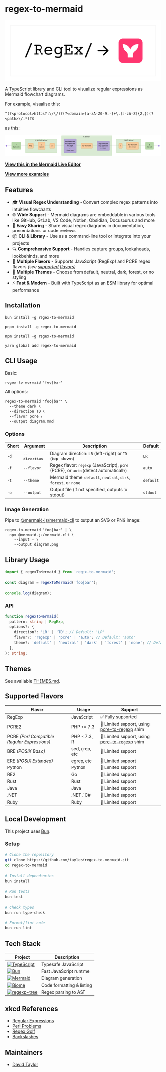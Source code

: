 # regex-to-mermaid

[![regex-to-mermaid logo](https://raw.githubusercontent.com/tayles/regex-to-mermaid/main/docs/regex-to-mermaid-logo.png)](https://npmjs.com/package/regex-to-mermaid)

A TypeScript library and CLI tool to visualize regular expressions as Mermaid flowchart diagrams.

For example, visualise this:

```regex
^(?<protocol>https?:\/\/)?(?<domain>[a-zA-Z0-9.-]+\.[a-zA-Z]{2,})(?<path>\/.*)?$
```

as this:

![regex-to-mermaid example](https://raw.githubusercontent.com/tayles/regex-to-mermaid/main/diagrams/url.mermaid-diagram.png)

**[View this in the Mermaid Live Editor](https://mermaid.live/edit#pako:eNqVVm1v2jAQ_iuW20rrlgRwICEpglFg_bIXqdunLh3yEgPRQhw5Rn1B_PfZjgtxaLc2H1DO53uex8fdOVsY04TAEC4ZLlbg83WUA4Dj-EfKMxKCCF6TJbkPwa93o0HBKKcxzYYrzotyFEbiaamf85FwJ3SN03z4E9uPY_umbQeOfftBuh29dLtF1u5cAmG-GqpA5_356DSCmnRKyphJ0iuSE4Y5ScBdyleASQ02p_aaMMGRfOw4bceVYTLw7Ax8FWco5XvJMeMft6Bc4ULIX9hxymKwu5C-RZq_4MFlSRhPaT7vvIvgr8FvNhykw0G5xlk2vCTLNC-VkEGrWhq00mEEz8Mw3EcqnCzlQnamUGSOqj161diBxI7S5PlWSBycHZM8B-AKgLDVOt4QrzCbx5kQpmSM8weQ0TvCYlwSSSgXNkVhLiTpMuXScIDdUJUTQBlYU0aOhUkuW3EZ2rqaV7pxLNb-qRK9SuVBEXqznp5gaL2cSq8p1-S7IYy-TFkHPJSRPNOpCTPLk9cUkS7o75vfqiGrotYGyPGaJPMYF3zDyLwDfkZQo590nmDBU5cC7RISDqUl5Oh9EbyV2LWiNU1kmq40SZ5UCl9QhOqK0F5RNRj2hPUKNUm6RxvQa2jdOq17SISYMm9NQs80PYNe_C-zZFkbNMC27frwaA4T5d_n1xwRhg-Zw8HwuWbfK189hUddb0R3zc5sRqOjbjSie2YfGT7PbKJGLlCzI5RfjOBajfOHrEqmnuBqJc2XSpJUMyWLA4QIzrLw5NKb-uO-VXJG_5DwJHAnXX9qiXqnLDxpq-fCANAKdfinYHIZTPbhMy_ouP1_hR9mypOA7tifenuE_syfTNwjBH2sK0Y3xbPnUiVs6xLW0NNgNp66_zubhh4XRfagCSYStcplJbUxKaxGn1rNBjLUXEBLfA6kCQw52xAL6ltXfCRsJUME-Yqsibh_xGtCFniTcXkX70RYgfMbStdPkULccgXDBc5KYW2KRNzp0xSLJl7vV5noL8ImdJNzGHo9hQHDLbwXluv02_3A77U7yO_5bc-CDzBEPnICNwi8ftfr9F0X7Sz4qEjbTt_vBuLx3QChAHVdC5Ik5ZR9qT5y1LfO7i-AWPEJ)**

**[View more examples](./EXAMPLES.md)**

## Features

- 🎓 **Visual Regex Understanding** - Convert complex regex patterns into intuitive flowcharts
- 🌐 **Wide Support** - Mermaid diagrams are embeddable in various tools like GitHub, GitLab, VS Code, Notion, Obsidian, Docusaurus and more
- 🔗 **Easy Sharing** - Share visual regex diagrams in documentation, presentations, or code reviews
- 📦 **CLI & Library** - Use as a command-line tool or integrate into your projects
- 🔍 **Comprehensive Support** - Handles capture groups, lookaheads, lookbehinds, and more
- 🥗 **Multiple Flavors** - Supports JavaScript (RegExp) and PCRE regex flavors _(see [supported flavors](#supported-flavors))_
- 🎨 **Multiple Themes** - Choose from default, neutral, dark, forest, or no styling
- ⚡ **Fast & Modern** - Built with TypeScript as an ESM library for optimal performance

## Installation

```shell
bun install -g regex-to-mermaid
```

```shell
pnpm install -g regex-to-mermaid
```

```shell
npm install -g regex-to-mermaid
```

```shell
yarn global add regex-to-mermaid
```

## CLI Usage

Basic:

```shell
regex-to-mermaid 'foo|bar'
```

All options:

```shell
regex-to-mermaid 'foo|bar' \
  --theme dark \
  --direction TD \
  --flavor pcre \
  --output diagram.mmd
```

### Options

| Short | Argument      | Description                                                                          | Default   |
| ----- | ------------- | ------------------------------------------------------------------------------------ | --------- |
| `-d`  | `--direction` | Diagram direction: `LR` (left-right) or `TD` (top-down)                              | `LR`      |
| `-f`  | `--flavor`    | Regex flavor: `regexp` (JavaScript), `pcre` (PCRE), or `auto` (detect automatically) | `auto`    |
| `-t`  | `--theme`     | Mermaid theme: `default`, `neutral`, `dark`, `forest`, or `none`                     | `default` |
| `-o`  | `--output`    | Output file (if not specified, outputs to stdout)                                    | `stdout`  |

### Image Generation

Pipe to [@mermaid-js/mermaid-cli](https://npmjs.com/package/@mermaid-js/mermaid-cli) to output an SVG or PNG image:

```shell
regex-to-mermaid 'foo|bar' | \
  npx @mermaid-js/mermaid-cli \
    --input - \
    --output diagram.png
```

## Library Usage

```typescript
import { regexToMermaid } from 'regex-to-mermaid';

const diagram = regexToMermaid('foo|bar');

console.log(diagram);
```

### API

```typescript
function regexToMermaid(
  pattern: string | RegExp,
  options?: {
    direction?: 'LR' | 'TD'; // Default: 'LR'
    flavor?: 'regexp' | 'pcre' | 'auto'; // Default: 'auto'
    theme?: 'default' | 'neutral' | 'dark' | 'forest' | 'none'; // Default: 'default'
  },
): string;
```

## Themes

See available [THEMES.md](./THEMES.md).

## Supported Flavors

| Flavor                                       | Usage          | Support                                                                                   |
| -------------------------------------------- | -------------- | ----------------------------------------------------------------------------------------- |
| RegExp                                       | JavaScript     | ✅ Fully supported                                                                        |
| PCRE2                                        | PHP >= 7.3     | 🚧 Limited support, using [pcre-to-regexp](https://npmjs.com/package/pcre-to-regexp) shim |
| PCRE _(Perl Compatible Regular Expressions)_ | PHP < 7.3, R   | 🚧 Limited support, using [pcre-to-regexp](https://npmjs.com/package/pcre-to-regexp) shim |
| BRE _(POSIX Basic)_                          | sed, grep, etc | 🚧 Limited support                                                                        |
| ERE _(POSIX Extended)_                       | egrep, etc     | 🚧 Limited support                                                                        |
| Python                                       | Python         | 🚧 Limited support                                                                        |
| RE2                                          | Go             | 🚧 Limited support                                                                        |
| Rust                                         | Rust           | 🚧 Limited support                                                                        |
| Java                                         | Java           | 🚧 Limited support                                                                        |
| .NET                                         | .NET / C#      | 🚧 Limited support                                                                        |
| Ruby                                         | Ruby           | 🚧 Limited support                                                                        |

## Local Development

This project uses [Bun](https://bun.sh).

### Setup

```bash
# Clone the repository
git clone https://github.com/tayles/regex-to-mermaid.git
cd regex-to-mermaid

# Install dependencies
bun install

# Run tests
bun test

# Check types
bun run type-check

# Format/lint code
bun run lint
```

## Tech Stack

| Project                                                                                                                                                               | Description               |
| --------------------------------------------------------------------------------------------------------------------------------------------------------------------- | ------------------------- |
| [![TypeScript](https://img.shields.io/badge/typescript-%23007ACC.svg?style=for-the-badge&logo=typescript&logoColor=white)](https://www.typescriptlang.org)            | Typesafe JavaScript       |
| [![Bun](https://img.shields.io/badge/bun-%23000000.svg?style=for-the-badge&logo=bun&logoColor=white)](https://bun.sh)                                                 | Fast JavaScript runtime   |
| [![Mermaid](https://img.shields.io/badge/mermaid-%23FF3670.svg?style=for-the-badge&logo=mermaid&logoColor=white)](https://mermaid.js.org)                             | Diagram generation        |
| [![Biome](https://img.shields.io/badge/Biome-25272f?style=for-the-badge&logo=biome)](https://biomejs.dev)                                                             | Code formatting & linting |
| [![regexp-tree](https://img.shields.io/badge/regexp--tree-%23000000.svg?style=for-the-badge&logo=regexp-tree&logoColor=white)](https://npmjs.com/package/regexp-tree) | Regex parsing to AST      |

## xkcd References

- [Regular Expressions](https://xkcd.com/208/)
- [Perl Problems](https://xkcd.com/1171/)
- [Regex Golf](https://xkcd.com/1313/)
- [Backslashes](https://xkcd.com/1638/)

## Maintainers

- [David Taylor](https://github.com/tayles)
